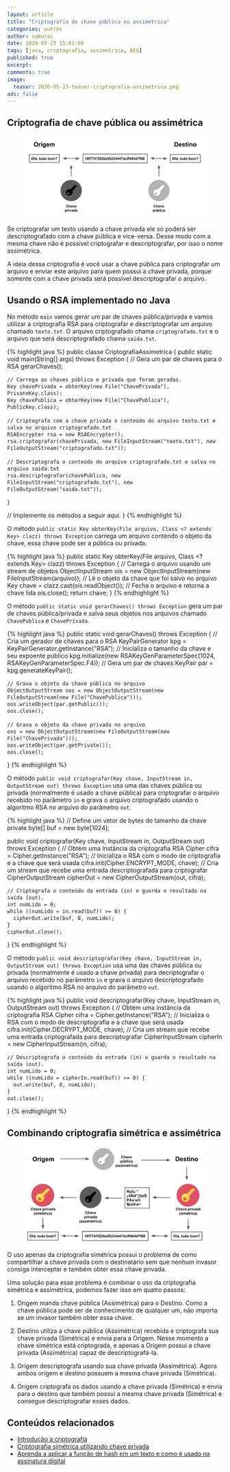 ```yaml
---
layout: article
title: "Criptografia de chave pública ou assimétrica"
categories: outros
author: sakurai
date: 2020-05-23 15:01:00
tags: [java, criptografia, assimetrica, AES]
published: true
excerpt: 
comments: true
image:
  teaser: 2020-05-23-teaser-criptografia-assimetrica.png
ads: false
---
```


## Criptografia de chave pública ou assimétrica

<figure>
    <a href="/images/2020-05-23-criptografia-assimetrica-01.png"><img src="/images/2020-05-23-criptografia-assimetrica-01.png" alt="Criptografia de chave pública ou assimétrica"></a>
</figure>

Se criptografar um texto usando a chave privada ele só poderá ser descriptografado com a chave pública e vice-versa. Desse modo com a mesma chave não é possível criptografar e descriptografar, por isso o nome assimétrica.

A ideia dessa criptografia é você usar a chave pública para criptografar um arquivo e enviar este arquivo para quem possui a chave privada, porque somente com a chave privada será possível descriptografar o arquivo.


## Usando o RSA implementado no Java

No método `main` vamos gerar um par de chaves pública/privada e vamos utilizar a criptografia RSA para criptografar e descriptografar um arquivo chamado `texto.txt`. O arquivo criptografado chama `criptografado.txt` e o arquivo que será descriptografado chama `saida.txt`.

{% highlight java %}
public classe CriptografiaAssimetrica {
  public static void main(String[] args) throws Exception {
    // Gera um par de chaves para o RSA
    gerarChaves();

    // Carrega as chaves pública e privada que foram geradas.
    Key chavePrivada = obterKey(new File("ChavePrivada"), PrivateKey.class);
    Key chavePublica = obterKey(new File("ChavePublica"), PublicKey.class);
    
    // Criptografa com a chave privada o conteúdo do arquivo texto.txt e salva no arquivo criptografado.txt
    RSAEncrypter rsa = new RSAEncrypter();
    rsa.criptografar(chavePrivada, new FileInputStream("texto.txt"), new FileOutputStream("criptografado.txt"));

    // Descriptografa o conteúdo do arquivo criptografado.txt e salva no arquivo saida.txt
    rsa.descriptografar(chavePublica, new FileInputStream("criptografado.txt"), new FileOutputStream("saida.txt"));
  }

  // Implemente os métodos a seguir aqui.
}
{% endhighlight %}

O método `public static Key obterKey(File arquivo, Class <? extends Key> clazz) throws Exception` carrega um arquivo contendo o objeto da chave, essa chave pode ser a pública ou privada.

{% highlight java %}
  public static Key obterKey(File arquivo, Class <? extends Key> clazz) throws Exception {
    // Carrega o arquivo usando um stream de objetos
    ObjectInputStream ois = new ObjectInputStream(new FileInputStream(arquivo));
    // Lê o objeto da chave que foi salvo no arquivo
    Key chave = clazz.cast(ois.readObject());
    // Fecha o arquivo e retorna a chave lida
    ois.close();
    return chave;
  }
{% endhighlight %}

O método `public static void gerarChaves() throws Exception` gera um par de chaves pública/privada e salva seus objetos nos arquivos chamado `ChavePublica` e `ChavePrivada`.

{% highlight java %}
  public static void gerarChaves() throws Exception {
    // Cria um gerador de chaves para o RSA
    KeyPairGenerator kpg = KeyPairGenerator.getInstance("RSA");
    // Inicializa o tamanho da chave e seu expoente público
    kpg.initialize(new RSAKeyGenParameterSpec(1024, RSAKeyGenParameterSpec.F4));
    // Gera um par de chaves
    KeyPair par = kpg.generateKeyPair();

    // Grava o objeto da chave pública no arquivo
    ObjectOutputStream oos = new ObjectOutputStream(new FileOutputStream(new File("ChavePublica")));
    oos.writeObject(par.getPublic());
    oos.close();

    // Grava o objeto da chave privada no arquivo
    oos = new ObjectOutputStream(new FileOutputStream(new File("ChavePrivada")));
    oos.writeObject(par.getPrivate());
    oos.close();
  }
{% endhighlight %}

O método `public void criptografar(Key chave, InputStream in, OutputStream out) throws Exception` usa uma das chaves pública ou privada (normalmente é usado a chave pública) para criptografar o arquivo recebido no parâmetro `in` e grava o arquivo criptografado usando o algoritmo RSA no arquivo do parâmetro `out`.

{% highlight java %}
  // Define um vetor de bytes do tamanho da chave
  private byte[] buf = new byte[1024];

  public void criptografar(Key chave, InputStream in, OutputStream out) throws Exception {
    // Obtém uma instância da criptografia RSA
    Cipher cifra = Cipher.getInstance("RSA");
    // Inicializa o RSA com o modo de criptografia e a chave que será usada
    cifra.init(Cipher.ENCRYPT_MODE, chave);
    // Cria um stream que recebe uma entrada descriptografada para criptografar
    CipherOutputStream cipherOut = new CipherOutputStream(out, cifra);

    // Criptografa o conteúdo da entrada (in) e guarda o resultado na saída (out).
    int numLido = 0;
    while ((numLido = in.read(buf)) >= 0) {
      cipherOut.write(buf, 0, numLido);
    }
    cipherOut.close();
  }
{% endhighlight %}

O método `public void descriptografar(Key chave, InputStream in, OutputStream out) throws Exception` usa uma das chaves pública ou privada (normalmente é usado a chave privada) para decriptografar o arquivo recebido no parâmetro `in` e grava o arquivo descriptografado usando o algoritmo RSA no arquivo do parâmetro `out`.

{% highlight java %}
  public void descriptografar(Key chave, InputStream in, OutputStream out) throws Exception {
    // Obtém uma instância da criptografia RSA
    Cipher cifra = Cipher.getInstance("RSA");
    // Inicializa o RSA com o modo de descriptografia e a chave que será usada
    cifra.init(Cipher.DECRYPT_MODE, chave);
    // Cria um stream que recebe uma entrada criptografada para descriptografar
    CipherInputStream cipherIn = new CipherInputStream(in, cifra);

    // Descriptografa o conteúdo da entrada (in) e guarda o resultado na saída (out).
    int numLido = 0;
    while ((numLido = cipherIn.read(buf)) >= 0) {
      out.write(buf, 0, numLido);
    }
    out.close();
  }
{% endhighlight %}

## Combinando criptografia simétrica e assimétrica

<figure>
    <a href="/images/2020-05-23-criptografia-assimetrica-02.png"><img src="/images/2020-05-23-criptografia-assimetrica-02.png" alt="Combinando criptografia simétrica e assimétrica"></a>
</figure>

O uso apenas da criptografia simétrica possui o problema de como compartilhar a chave privada com o destinatário sem que nenhum invasor consiga interceptar e também obter essa chave privada.

Uma solução para esse problema é combinar o uso da criptografia simétrica e assimétrica, podemos fazer isso em quatro passos:

1. Origem manda chave pública (Assimétrica) para o Destino. Como a chave pública pode ser de conhecimento de qualquer um, não importa se um invasor também obter essa chave.

2. Destino utiliza a chave pública (Assimétrica) recebida e criptografa sua chave privada (Simétrica) e envia para a Origem. Nesse momento a chave simétrica está criptograda, e apenas a Origem possui a chave privada (Assimétrica) capaz de descriptografá-la.

3. Origem descriptografa usando sua chave privada (Assimétrica). Agora ambos origem e destino possuem a mesma chave privada (Simétrica).

4. Origem criptografa os dados usando a chave privada (Simétrica) e envia para o destino que também possui a mesma chave privada (Simétrica) e consegue descriptografar esses dados.


## Conteúdos relacionados

- [Introdução a criptografia](http://www.universidadejava.com.br/outros/introducao-criptografia/)
- [Criptografia simétrica utilizando chave privada](http://www.universidadejava.com.br/outros/criptografia-simetrica/)
- [Aprenda a aplicar a função de hash em um texto e como é usado na assinatura digital](http://www.universidadejava.com.br/outros/criptografia-funcao-hash/)